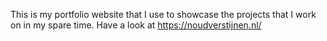 This is my portfolio website that I use to showcase the projects that I work on in my spare time. Have a look at https://noudverstijnen.nl/
